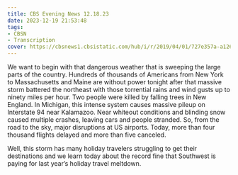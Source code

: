 ```yaml
---
title: CBS Evening News 12.18.23
date: 2023-12-19 21:53:48
tags:
- CBSN
- Transcription
cover: https://cbsnews1.cbsistatic.com/hub/i/r/2019/04/01/727e357a-a126-4138-a2c5-4d3222669d57/thumbnail/640x360/3ff2761028dc5c65cc4f07acd54bcd5c/cbsn2-logo-1920x1080.jpg
---
```

We want to begin with that dangerous weather that is sweeping the large parts of the country. Hundreds of thousands of Americans from New York to Massachusetts and Maine are without power tonight after that massive storm battered the northeast with those torrential rains and wind gusts up to ninety miles per hour. Two people were killed by falling trees in New England. In Michigan, this intense system causes massive pileup on Interstate 94 near Kalamazoo. Near whiteout conditions and blinding snow caused multiple crashes, leaving cars and people stranded. So, from the road to the sky, major disruptions at US airports. Today, more than four thousand flights delayed and more than five canceled. 

Well, this storm has many holiday travelers struggling to get their destinations and we learn today about the record fine that Southwest is paying for last year’s holiday travel meltdown. 
